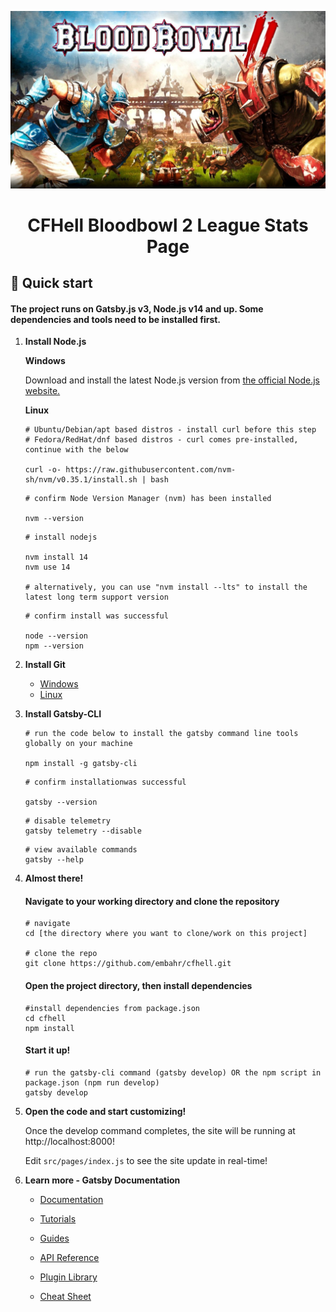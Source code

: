 <p align="center">
    <img alt="Bloodbowl 2" src="https://github.com/embahr/cfhell/blob/develop/src/images/bb2.jpg" width="540" />
</p>
<h1 align="center">
  CFHell Bloodbowl 2 League Stats Page
</h1>

## 🚀 Quick start

#### The project runs on Gatsby.js v3, Node.js v14 and up. Some dependencies and tools need to be installed first.


1.  **Install Node.js**

    **Windows**

    Download and install the latest Node.js version from [the official Node.js website.](https://nodejs.org/en/)

    **Linux**

    ```shell
    # Ubuntu/Debian/apt based distros - install curl before this step
    # Fedora/RedHat/dnf based distros - curl comes pre-installed, continue with the below

    curl -o- https://raw.githubusercontent.com/nvm-sh/nvm/v0.35.1/install.sh | bash
    ```

    ```shell
    # confirm Node Version Manager (nvm) has been installed

    nvm --version
    ```

    ```shell
    # install nodejs

    nvm install 14
    nvm use 14

    # alternatively, you can use "nvm install --lts" to install the latest long term support version
    ```

    ```shell
    # confirm install was successful

    node --version
    npm --version 
    ```

2.  **Install Git**

    - [Windows](https://www.atlassian.com/git/tutorials/install-git#windows)
    - [Linux](https://www.atlassian.com/git/tutorials/install-git#linux)

3. **Install Gatsby-CLI**

    ```shell
    # run the code below to install the gatsby command line tools globally on your machine

    npm install -g gatsby-cli
    ```

    ```shell
    # confirm installationwas successful

    gatsby --version
    ```

    ```shell
    # disable telemetry
    gatsby telemetry --disable
    ```

    ```shell
    # view available commands
    gatsby --help
    ```
4. **Almost there!**

    #### Navigate to your working directory and clone the repository

    ```shell
    # navigate
    cd [the directory where you want to clone/work on this project]

    # clone the repo
    git clone https://github.com/embahr/cfhell.git
    ```

    #### Open the project directory, then install dependencies

    ```shell
    #install dependencies from package.json
    cd cfhell
    npm install
    ```

    #### Start it up!

    ```shell
    # run the gatsby-cli command (gatsby develop) OR the npm script in package.json (npm run develop)
    gatsby develop
    ```

5.  **Open the code and start customizing!**

    Once the develop command completes, the site will be running at http://localhost:8000!

    Edit `src/pages/index.js` to see the site update in real-time!

6.  **Learn more - Gatsby Documentation**

    - [Documentation](https://www.gatsbyjs.com/docs/?utm_source=starter&utm_medium=readme&utm_campaign=minimal-starter)

    - [Tutorials](https://www.gatsbyjs.com/tutorial/?utm_source=starter&utm_medium=readme&utm_campaign=minimal-starter)

    - [Guides](https://www.gatsbyjs.com/tutorial/?utm_source=starter&utm_medium=readme&utm_campaign=minimal-starter)

    - [API Reference](https://www.gatsbyjs.com/docs/api-reference/?utm_source=starter&utm_medium=readme&utm_campaign=minimal-starter)

    - [Plugin Library](https://www.gatsbyjs.com/plugins?utm_source=starter&utm_medium=readme&utm_campaign=minimal-starter)

    - [Cheat Sheet](https://www.gatsbyjs.com/docs/cheat-sheet/?utm_source=starter&utm_medium=readme&utm_campaign=minimal-starter)
